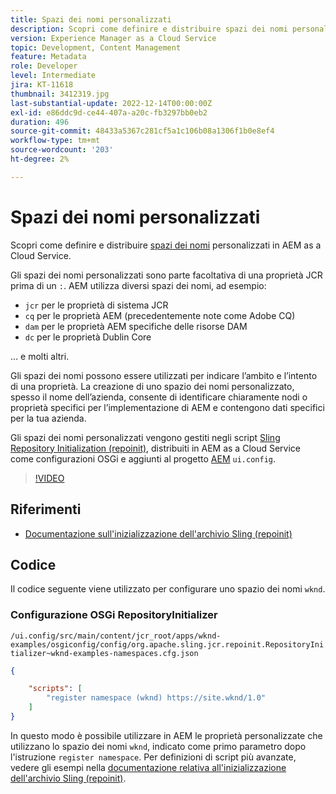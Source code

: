 ```yaml
---
title: Spazi dei nomi personalizzati
description: Scopri come definire e distribuire spazi dei nomi personalizzati in AEM as a Cloud Service.
version: Experience Manager as a Cloud Service
topic: Development, Content Management
feature: Metadata
role: Developer
level: Intermediate
jira: KT-11618
thumbnail: 3412319.jpg
last-substantial-update: 2022-12-14T00:00:00Z
exl-id: e86ddc9d-ce44-407a-a20c-fb3297bb0eb2
duration: 496
source-git-commit: 48433a5367c281cf5a1c106b08a1306f1b0e8ef4
workflow-type: tm+mt
source-wordcount: '203'
ht-degree: 2%

---
```


# Spazi dei nomi personalizzati

Scopri come definire e distribuire [spazi dei nomi](https://developer.adobe.com/experience-manager/reference-materials/spec/jcr/1.0/4.5_Namespaces.html?lang=it) personalizzati in AEM as a Cloud Service.

Gli spazi dei nomi personalizzati sono parte facoltativa di una proprietà JCR prima di un `:`. AEM utilizza diversi spazi dei nomi, ad esempio:

+ `jcr` per le proprietà di sistema JCR
+ `cq` per le proprietà AEM (precedentemente note come Adobe CQ)
+ `dam` per le proprietà AEM specifiche delle risorse DAM
+ `dc` per le proprietà Dublin Core

... e molti altri.

Gli spazi dei nomi possono essere utilizzati per indicare l’ambito e l’intento di una proprietà. La creazione di uno spazio dei nomi personalizzato, spesso il nome dell’azienda, consente di identificare chiaramente nodi o proprietà specifici per l’implementazione di AEM e contengono dati specifici per la tua azienda.

Gli spazi dei nomi personalizzati vengono gestiti negli script [Sling Repository Initialization (repoinit)](https://sling.apache.org/documentation/bundles/repository-initialization.html), distribuiti in AEM as a Cloud Service come configurazioni OSGi e aggiunti al progetto [AEM](https://experienceleague.adobe.com/docs/experience-manager-core-components/using/developing/archetype/overview.html?lang=it) `ui.config`.

>[!VIDEO](https://video.tv.adobe.com/v/3416846?quality=12&learn=on&captions=ita)

## Riferimenti

+ [Documentazione sull&#39;inizializzazione dell&#39;archivio Sling (repoinit)](https://sling.apache.org/documentation/bundles/repository-initialization.html#repoinit-parser-test-scenarios)

## Codice

Il codice seguente viene utilizzato per configurare uno spazio dei nomi `wknd`.

### Configurazione OSGi RepositoryInitializer

`/ui.config/src/main/content/jcr_root/apps/wknd-examples/osgiconfig/config/org.apache.sling.jcr.repoinit.RepositoryInitializer~wknd-examples-namespaces.cfg.json`

```json
{

    "scripts": [
        "register namespace (wknd) https://site.wknd/1.0"
    ]
}
```

In questo modo è possibile utilizzare in AEM le proprietà personalizzate che utilizzano lo spazio dei nomi `wknd`, indicato come primo parametro dopo l&#39;istruzione `register namespace`. Per definizioni di script più avanzate, vedere gli esempi nella [documentazione relativa all&#39;inizializzazione dell&#39;archivio Sling (repoinit)](https://sling.apache.org/documentation/bundles/repository-initialization.html#repoinit-parser-test-scenarios).

